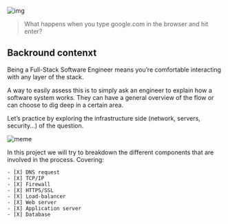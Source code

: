 ![img](https://assets.imaginablefutures.com/media/images/ALX_Logo.max-200x150.png)
  > What happens when you type google.com in the browser and hit enter?

## Backround contenxt
Being a Full-Stack Software Engineer means you’re comfortable interacting with any layer of the stack.

A way to easily assess this is to simply ask an engineer to explain how a software system works. They can have a general overview of the flow or can choose to dig deep in a certain area.

Let’s practice by exploring the infrastructure side (network, servers, security…) of the question.

![meme](https://s3.amazonaws.com/intranet-projects-files/holbertonschool-sysadmin_devops/298/aJPw3mw.jpg)

In this project we will try to breakdown the different components that are involved in the process. Covering:

    - [X] DNS request
    - [X] TCP/IP
    - [X] Firewall
    - [X] HTTPS/SSL
    - [X] Load-balancer
    - [X] Web server
    - [X] Application server
    - [X] Database